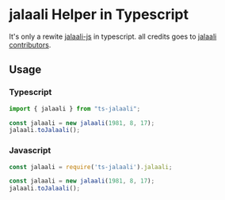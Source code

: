 # jalaali Helper in Typescript

It's only a rewite [jalaali-js](https://github.com/jalaali/jalaali-js) in typescript.
all credits goes to [jalaali contributors](https://github.com/jalaali/jalaali-js/graphs/contributors).

## Usage

### Typescript

```ts
import { jalaali } from "ts-jalaali";

const jalaali = new jalaali(1981, 8, 17);
jalaali.toJalaali();
```

### Javascript

```js
const jalaali = require('ts-jalaali').jalaali;

const jalaali = new jalaali(1981, 8, 17);
jalaali.toJalaali();
```
